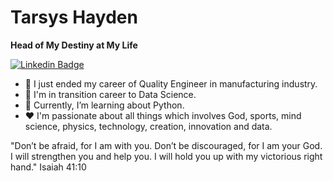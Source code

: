 # Tarsys Hayden

**Head of My Destiny at My Life**

[![Linkedin Badge](https://img.shields.io/badge/-Linkedin-blue?style=flat-square&logo=Linkedin&logoColor=white&link=https://www.linkedin.com/in/tarsyshayden/)](https://www.linkedin.com/in/tarsyshayden/)

- 🔭 I just ended my career of Quality Engineer in manufacturing industry.
- 🎯 I'm in transition career to Data Science.
- 🌱 Currently, I’m learning about Python.
- ❤️ I'm passionate about all things which involves God, sports, mind science, physics, technology, creation, innovation and data.

"Don’t be afraid, for I am with you.
    Don’t be discouraged, for I am your God.
I will strengthen you and help you.
    I will hold you up with my victorious right hand."
Isaiah 41:10

<!--
**Tarsys-Hayden/Tarsys-Hayden** is a ✨ _special_ ✨ repository because its `README.md` (this file) appears on your GitHub profile.

Here are some ideas to get you started:

- 🔭 I’m currently working on ...
- 🌱 I’m currently learning ...
- 👯 I’m looking to collaborate on ...
- 🤔 I’m looking for help with ...
- 💬 Ask me about ...
- 📫 How to reach me: ...
- 😄 Pronouns: ...
- ⚡ Fun fact: ...
-->
